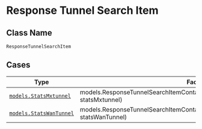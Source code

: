 
# Response Tunnel Search Item

## Class Name

`ResponseTunnelSearchItem`

## Cases

| Type | Factory Method |
|  --- | --- |
| [`models.StatsMxtunnel`](../../../doc/models/stats-mxtunnel.md) | models.ResponseTunnelSearchItemContainer.FromStatsMxtunnel(models.StatsMxtunnel statsMxtunnel) |
| [`models.StatsWanTunnel`](../../../doc/models/stats-wan-tunnel.md) | models.ResponseTunnelSearchItemContainer.FromStatsWanTunnel(models.StatsWanTunnel statsWanTunnel) |

